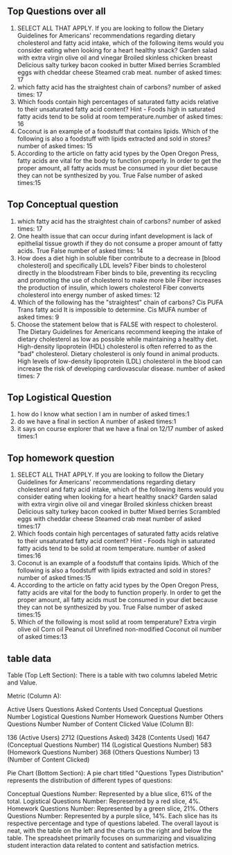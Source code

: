 ## Top Questions over all
1. SELECT ALL THAT APPLY. If you are looking to follow the Dietary Guidelines for Americans' recommendations regarding dietary cholesterol and fatty acid intake, which of the following items would you consider eating when looking for a heart healthy snack? Garden salad with extra virgin olive oil and vinegar Broiled skinless chicken breast Delicious salty turkey bacon cooked in butter Mixed berries Scrambled eggs with cheddar cheese Steamed crab meat. number of asked times: 17
2. which fatty acid has the straightest chain of carbons? number of asked times: 17
3. Which foods contain high percentages of saturated fatty acids relative to their unsaturated fatty acid content? Hint - Foods high in saturated fatty acids tend to be solid at room temperature.number of asked times: 16
4. Coconut is an example of a foodstuff that contains lipids. Which of the following is also a foodstuff with lipids extracted and sold in stores? number of asked times: 15
5. According to the article on fatty acid types by the Open Oregon Press, fatty acids are vital for the body to function properly. In order to get the proper amount, all fatty acids must be consumed in your diet because they can not be synthesized by you. True False number of asked times:15

## Top Conceptual question 
1. which fatty acid has the straightest chain of carbons? number of asked times: 17
2. One health issue that can occur during infant development is lack of epithelial tissue growth if they do not consume a proper amount of fatty acids. True False number of asked times: 14
3. How does a diet high in soluble fiber contribute to a decrease in [blood cholesterol] and specifically LDL levels? Fiber binds to cholesterol directly in the bloodstream Fiber binds to bile, preventing its recycling and promoting the use of cholesterol to make more bile Fiber increases the production of insulin, which lowers cholesterol Fiber converts cholesterol into energy number of asked times: 12
4. Which of the following has the "straightest" chain of carbons? Cis PUFA Trans fatty acid It is impossible to determine. Cis MUFA number of asked times: 9
5. Choose the statement below that is FALSE with respect to cholesterol. The Dietary Guidelines for Americans recommend keeping the intake of dietary cholesterol as low as possible while maintaining a healthy diet. High-density lipoprotein (HDL) cholesterol is often referred to as the "bad" cholesterol. Dietary cholesterol is only found in animal products. High levels of low-density lipoprotein (LDL) cholesterol in the blood can increase the risk of developing cardiovascular disease. number of asked times: 7

## Top Logistical Question
1. how do I know what section I am in number of asked times:1
2. do we have a final in section A number of asked times:1
3. it says on course explorer that we have a final on 12/17 number of asked times:1

## Top homework question 

1. SELECT ALL THAT APPLY. If you are looking to follow the Dietary Guidelines for Americans' recommendations regarding dietary cholesterol and fatty acid intake, which of the following items would you consider eating when looking for a heart healthy snack? Garden salad with extra virgin olive oil and vinegar Broiled skinless chicken breast Delicious salty turkey bacon cooked in butter Mixed berries Scrambled eggs with cheddar cheese Steamed crab meat number of asked times:17
2. Which foods contain high percentages of saturated fatty acids relative to their unsaturated fatty acid content? Hint - Foods high in saturated fatty acids tend to be solid at room temperature. number of asked times:16
3. Coconut is an example of a foodstuff that contains lipids. Which of the following is also a foodstuff with lipids extracted and sold in stores? number of asked times:15
4. According to the article on fatty acid types by the Open Oregon Press, fatty acids are vital for the body to function properly. In order to get the proper amount, all fatty acids must be consumed in your diet because they can not be synthesized by you. True False number of asked times:15
5. Which of the following is most solid at room temperature? Extra virgin olive oil Corn oil Peanut oil Unrefined non-modified Coconut oil number of asked times:13


## table data 
Table (Top Left Section):
There is a table with two columns labeled Metric and Value.

Metric (Column A):

Active Users
Questions Asked
Contents Used
Conceptual Questions Number
Logistical Questions Number
Homework Questions Number
Others Questions Number
Number of Content Clicked
Value (Column B):

136 (Active Users)
2712 (Questions Asked)
3428 (Contents Used)
1647 (Conceptual Questions Number)
114 (Logistical Questions Number)
583 (Homework Questions Number)
368 (Others Questions Number)
13 (Number of Content Clicked)

Pie Chart (Bottom Section):
A pie chart titled "Questions Types Distribution" represents the distribution of different types of questions:

Conceptual Questions Number: Represented by a blue slice, 61% of the total.
Logistical Questions Number: Represented by a red slice, 4%.
Homework Questions Number: Represented by a green slice, 21%.
Others Questions Number: Represented by a purple slice, 14%.
Each slice has its respective percentage and type of questions labeled.
The overall layout is neat, with the table on the left and the charts on the right and below the table. The spreadsheet primarily focuses on summarizing and visualizing student interaction data related to content and satisfaction metrics.
